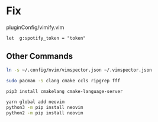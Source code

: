 # Fix 
pluginConfig/vimify.vim
```vim
let  g:spotify_token = "token"
```

## Other Commands
```bash
ln -s ~/.config/nvim/vimspector.json ~/.vimspector.json

sudo pacman -S clang cmake ccls ripgrep fff

pip3 install cmakelang cmake-language-server

yarn global add neovim
python3 -m pip install neovim
python2 -m pip install neovim
```
